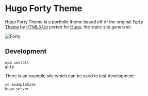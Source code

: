 # Hugo Forty Theme

Hugo Forty Theme is a portfolio theme based off of the original [Forty Theme](https://html5up.net/forty) by [HTML5 Up](https://html5up.net/) ported for [Hugo](https://gohugo.io/), the static site generator.

![Forty](https://raw.githubusercontent.com/curttimson/hugo-theme-forty/master/static/images/forty.jpg)

## Development

```
npm install
gulp
```

There is an example site which can be used to test development:

```
cd exampleSite
hugo server
```

